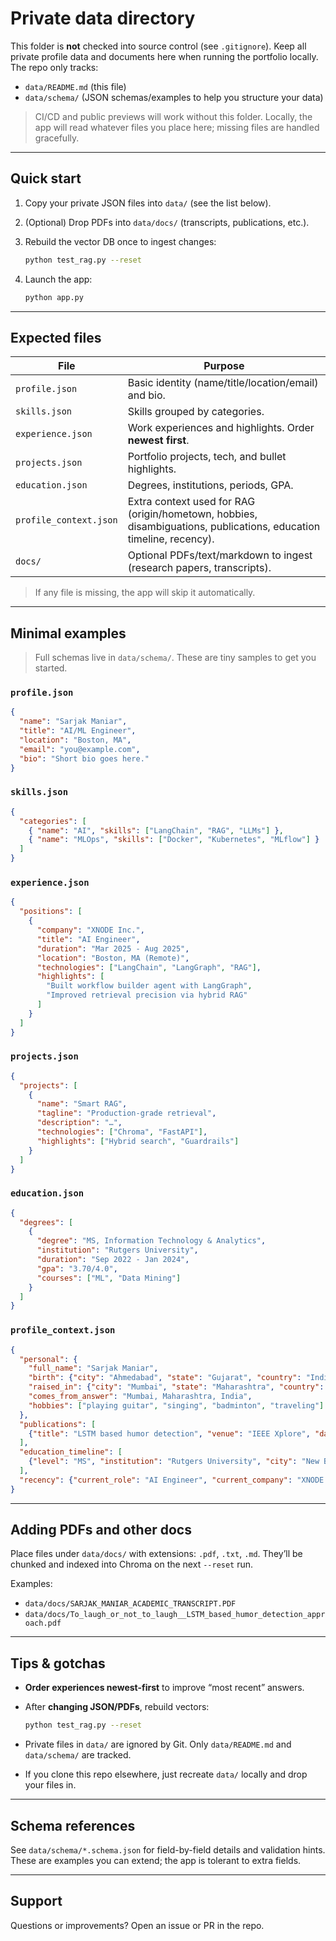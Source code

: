 # Private data directory

This folder is **not** checked into source control (see `.gitignore`). Keep all private profile data and documents here when running the portfolio locally. The repo only tracks:

* `data/README.md` (this file)
* `data/schema/` (JSON schemas/examples to help you structure your data)

> CI/CD and public previews will work without this folder. Locally, the app will read whatever files you place here; missing files are handled gracefully.

---

## Quick start

1. Copy your private JSON files into `data/` (see the list below).
2. (Optional) Drop PDFs into `data/docs/` (transcripts, publications, etc.).
3. Rebuild the vector DB once to ingest changes:

   ```bash
   python test_rag.py --reset
   ```
4. Launch the app:

   ```bash
   python app.py
   ```

---

## Expected files

| File                   | Purpose                                                                                                            |
| ---------------------- | ------------------------------------------------------------------------------------------------------------------ |
| `profile.json`         | Basic identity (name/title/location/email) and bio.                                                                |
| `skills.json`          | Skills grouped by categories.                                                                                      |
| `experience.json`      | Work experiences and highlights. Order **newest first**.                                                           |
| `projects.json`        | Portfolio projects, tech, and bullet highlights.                                                                   |
| `education.json`       | Degrees, institutions, periods, GPA.                                                                               |
| `profile_context.json` | Extra context used for RAG (origin/hometown, hobbies, disambiguations, publications, education timeline, recency). |
| `docs/`                | Optional PDFs/text/markdown to ingest (research papers, transcripts).                                              |

> If any file is missing, the app will skip it automatically.

---

## Minimal examples

> Full schemas live in `data/schema/`. These are tiny samples to get you started.

### `profile.json`

```json
{
  "name": "Sarjak Maniar",
  "title": "AI/ML Engineer",
  "location": "Boston, MA",
  "email": "you@example.com",
  "bio": "Short bio goes here."
}
```

### `skills.json`

```json
{
  "categories": [
    { "name": "AI", "skills": ["LangChain", "RAG", "LLMs"] },
    { "name": "MLOps", "skills": ["Docker", "Kubernetes", "MLflow"] }
  ]
}
```

### `experience.json`

```json
{
  "positions": [
    {
      "company": "XNODE Inc.",
      "title": "AI Engineer",
      "duration": "Mar 2025 - Aug 2025",
      "location": "Boston, MA (Remote)",
      "technologies": ["LangChain", "LangGraph", "RAG"],
      "highlights": [
        "Built workflow builder agent with LangGraph",
        "Improved retrieval precision via hybrid RAG"
      ]
    }
  ]
}
```

### `projects.json`

```json
{
  "projects": [
    {
      "name": "Smart RAG",
      "tagline": "Production-grade retrieval",
      "description": "…",
      "technologies": ["Chroma", "FastAPI"],
      "highlights": ["Hybrid search", "Guardrails"]
    }
  ]
}
```

### `education.json`

```json
{
  "degrees": [
    {
      "degree": "MS, Information Technology & Analytics",
      "institution": "Rutgers University",
      "duration": "Sep 2022 - Jan 2024",
      "gpa": "3.70/4.0",
      "courses": ["ML", "Data Mining"]
    }
  ]
}
```

### `profile_context.json`

```json
{
  "personal": {
    "full_name": "Sarjak Maniar",
    "birth": {"city": "Ahmedabad", "state": "Gujarat", "country": "India", "date_iso": "2000-04-27", "weekday": "Thursday"},
    "raised_in": {"city": "Mumbai", "state": "Maharashtra", "country": "India", "hometown_note": "Hometown can be considered Mumbai."},
    "comes_from_answer": "Mumbai, Maharashtra, India",
    "hobbies": ["playing guitar", "singing", "badminton", "traveling"]
  },
  "publications": [
    {"title": "LSTM based humor detection", "venue": "IEEE Xplore", "date": "2021-11-03"}
  ],
  "education_timeline": [
    {"level": "MS", "institution": "Rutgers University", "city": "New Brunswick", "country": "USA", "start": "Sep 2022", "end": "Jan 2024", "gpa": "3.70/4.0"}
  ],
  "recency": {"current_role": "AI Engineer", "current_company": "XNODE Inc.", "period": "Mar 2025 - Aug 2025", "location": "Boston, MA (Remote)"}
}
```

---

## Adding PDFs and other docs

Place files under `data/docs/` with extensions: `.pdf`, `.txt`, `.md`.
They’ll be chunked and indexed into Chroma on the next `--reset` run.

Examples:

* `data/docs/SARJAK_MANIAR_ACADEMIC_TRANSCRIPT.PDF`
* `data/docs/To_laugh_or_not_to_laugh__LSTM_based_humor_detection_approach.pdf`

---

## Tips & gotchas

* **Order experiences newest-first** to improve “most recent” answers.
* After **changing JSON/PDFs**, rebuild vectors:

  ```bash
  python test_rag.py --reset
  ```
* Private files in `data/` are ignored by Git. Only `data/README.md` and `data/schema/` are tracked.
* If you clone this repo elsewhere, just recreate `data/` locally and drop your files in.

---

## Schema references

See `data/schema/*.schema.json` for field-by-field details and validation hints. These are examples you can extend; the app is tolerant to extra fields.

---

## Support

Questions or improvements? Open an issue or PR in the repo.
